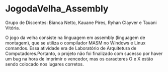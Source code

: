 # JogodaVelha_Assembly

Grupo de Discentes: Bianca Netto, Kauane Pires, Ryhan Clayver e Tauani Vitória. 

O jogo da velha consiste na linguagem em assembly (linguagem de montagem), que se utiliza o compilador MASM no Windows e Linux comandos.
Essa atividade era de Laboratório de Arquitetura de Computadores.Portanto, o projeto não foi finalizado com sucesso por haver um bug na hora de imprimir o vencedor, mas os caracteres O e X estão sendo colocado nos lugares corretos. 
